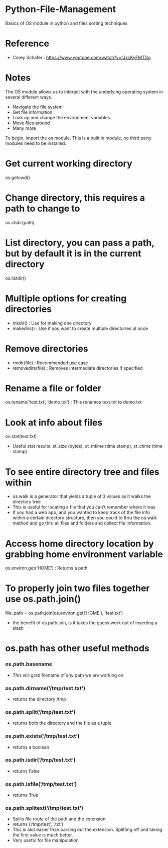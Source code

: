 # Python-File-Management
Basics of OS module in python and files sorting techniques

# Reference
- Corey Schafer : https://www.youtube.com/watch?v=tJxcKyFMTGo

# Notes 
The OS module allows us to interact with the underlying operating system in several different ways.

- Navigate the file system
- Get file information
- Look up and change the environment variables
- Move files around
- Many more

To begin, import the os module. This is a built in module, no third party modules need to be installed.


# Get current working directory
os.getcwd()


# Change directory, this requires a path to change to
os.chdir(path)


# List directory, you can pass a path, but by default it is in the current directory
os.listdir()


# Multiple options for creating directories
- mkdir() : Use for making one directory
- makedirs() : Use if you want to create multiple directories at once


# Remove directories
- rmdir(file) : Recommended use case
- removedirs(file) : Removes intermediate directories if specified


# Rename a file or folder
os.rename(‘test.txt’, ‘demo.txt’) : This renames text.txt to demo.txt


# Look at info about files
os.stat(test.txt)
 - Useful stat results: st_size (bytes), st_mtime (time stamp), st_ctime (time stamp)


# To see entire directory tree and files within
- os.walk is a generator that yields a tuple of 3 values as it walks the directory tree
- This is useful for locating a file that you can’t remember where it was
- If you had a web app, and you wanted to keep track of the file info within a certain directory structure, then you could to thru the os.walk method and go thru all files and folders and collect file information.


# Access home directory location by grabbing home environment variable
os.environ.get(‘HOME’) : Returns a path

# To properly join two files together use os.path.join()
file_path = os.path.join(os.environ.get(‘HOME’), ‘test.txt’)
- the benefit of os.path.join, is it takes the guess work out of inserting a slash

# os.path has other useful methods
### os.path.basename
- This will grab filename of any path we are working on

### os.path.dirname(‘/tmp/test.txt’)
- returns the directory /tmp

### os.path.split(‘/tmp/test.txt’)
- returns both the directory and the file as a tuple

### os.path.exists(‘/tmp/test.txt’)
- returns a boolean

### os.path.isdir(‘/tmp/test.txt’)
- returns False

### os.path.isfile(‘/tmp/test.txt’)
- returns True

### os.path.splitext(‘/tmp/test.txt’)
- Splits file route of the path and the extension
- returns (‘/tmp/test’, ‘.txt’)
- This is alot easier than parsing out the extension. Splitting off and taking the first value is much better.
- Very useful for file manipulation
